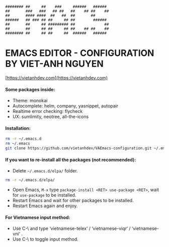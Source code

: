 ~~~
######## ##     ##    ###     ######   ######
##       ###   ###   ## ##   ##    ## ##    ##
##       #### ####  ##   ##  ##       ##
######   ## ### ## ##     ## ##        ######
##       ##     ## ######### ##             ##
##       ##     ## ##     ## ##    ## ##    ##
######## ##     ## ##     ##  ######   ######
~~~


# EMACS EDITOR - CONFIGURATION BY VIET-ANH NGUYEN

[https://vietanhdev.com](https://vietanhdev.com)

#### Some packages inside:

- Theme: monokai
- Autocomplete: helm, company, yasnippet, autopair
- Realtime error checking: flycheck
- UX: sumlimity, neotree, all-the-icons

#### Installation:

~~~ bash
rm -r ~/.emacs.d
rm ~/.emacs
git clone https://github.com/vietanhdev/VAEmacs-configuration.git ~/.emacs.d
~~~

#### If you want to re-install all the packages (not recommended):

- Delete `~/.emacs.d/elpa/` folder.

~~~ bash
rm -r ~/.emacs.d/elpa/
~~~

- Open Emacs, `M-x` type `package-install <RET> use-package <RET>`, wait for `use-package` to be installed.
- Restart Emacs and wait for other packages to be installed.
- Restart Emacs again and enjoy.

#### For Vietnamese input method:

- Use C-\ and type ‘vietnamese-telex‘ / ‘vietnamese-viqr‘ / ‘vietnamese-vni‘ .
- Use C-\ to toggle input method.